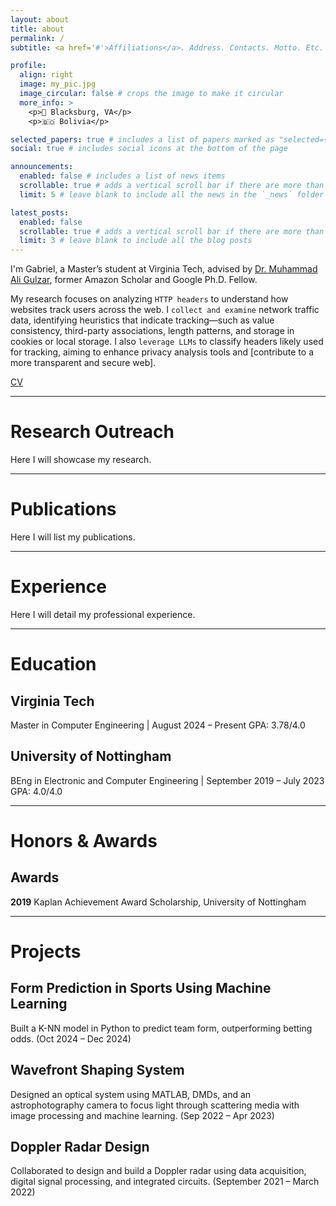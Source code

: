```yaml
---
layout: about
title: about
permalink: /
subtitle: <a href='#'>Affiliations</a>. Address. Contacts. Motto. Etc.

profile:
  align: right
  image: my_pic.jpg
  image_circular: false # crops the image to make it circular
  more_info: >
    <p>📍 Blacksburg, VA</p>
    <p>🇧🇴 Bolivia</p>

selected_papers: true # includes a list of papers marked as "selected={true}"
social: true # includes social icons at the bottom of the page

announcements:
  enabled: false # includes a list of news items
  scrollable: true # adds a vertical scroll bar if there are more than 3 news items
  limit: 5 # leave blank to include all the news in the `_news` folder

latest_posts:
  enabled: false
  scrollable: true # adds a vertical scroll bar if there are more than 3 new posts items
  limit: 3 # leave blank to include all the blog posts
---
```


I'm Gabriel, a Master’s student at Virginia Tech, advised by [Dr. Muhammad Ali Gulzar](https://people.cs.vt.edu/~gulzar/), former Amazon Scholar and Google Ph.D. Fellow.  

My research focuses on analyzing `HTTP headers` to understand how websites track users across the web. I `collect and examine` network traffic data, identifying heuristics that indicate tracking—such as value consistency, third-party associations, length patterns, and storage in cookies or local storage. I also `leverage LLMs` to classify headers likely used for tracking, aiming to enhance privacy analysis tools and [contribute to a more transparent and secure web].  

[CV](#)  

---

# Research Outreach
Here I will showcase my research.  

---

# Publications
Here I will list my publications.  

---

# Experience
Here I will detail my professional experience.  

---

# Education

## Virginia Tech
Master in Computer Engineering | August 2024 – Present
GPA: 3.78/4.0

## University of Nottingham
BEng in Electronic and Computer Engineering | September 2019 – July 2023
GPA: 4.0/4.0

---

# Honors & Awards

## Awards
**2019** Kaplan Achievement Award Scholarship, University of Nottingham  

---

# Projects

## Form Prediction in Sports Using Machine Learning
Built a K-NN model in Python to predict team form, outperforming betting odds. (Oct 2024 – Dec 2024)

## Wavefront Shaping System
Designed an optical system using MATLAB, DMDs, and an astrophotography camera to focus light through scattering media with image processing and machine learning. (Sep 2022 – Apr 2023)

## Doppler Radar Design
Collaborated to design and build a Doppler radar using data acquisition, digital signal processing, and integrated circuits.  (September 2021 – March 2022)
